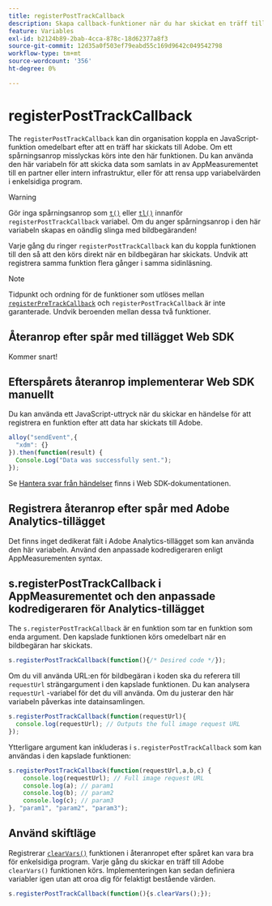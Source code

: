 ```yaml
---
title: registerPostTrackCallback
description: Skapa callback-funktioner när du har skickat en träff till Adobe.
feature: Variables
exl-id: b2124b89-2bab-4cca-878c-18d62377a8f3
source-git-commit: 12d35a0f503ef79eabd55c169d9642c049542798
workflow-type: tm+mt
source-wordcount: '356'
ht-degree: 0%

---
```


# registerPostTrackCallback

The `registerPostTrackCallback` kan din organisation koppla en JavaScript-funktion omedelbart efter att en träff har skickats till Adobe. Om ett spårningsanrop misslyckas körs inte den här funktionen. Du kan använda den här variabeln för att skicka data som samlats in av AppMeasurementet till en partner eller intern infrastruktur, eller för att rensa upp variabelvärden i enkelsidiga program.

>[!WARNING]
>
>Gör inga spårningsanrop som [`t()`](t-method.md) eller [`tl()`](tl-method.md) innanför `registerPostTrackCallback` variabel. Om du anger spårningsanrop i den här variabeln skapas en oändlig slinga med bildbegäranden!

Varje gång du ringer `registerPostTrackCallback` kan du koppla funktionen till den så att den körs direkt när en bildbegäran har skickats. Undvik att registrera samma funktion flera gånger i samma sidinläsning.

>[!NOTE]
>
>Tidpunkt och ordning för de funktioner som utlöses mellan [`registerPreTrackCallback`](registerpretrackcallback.md) och `registerPostTrackCallback` är inte garanterade. Undvik beroenden mellan dessa två funktioner.

## Återanrop efter spår med tillägget Web SDK

Kommer snart!

## Efterspårets återanrop implementerar Web SDK manuellt

Du kan använda ett JavaScript-uttryck när du skickar en händelse för att registrera en funktion efter att data har skickats till Adobe.

```js
alloy("sendEvent",{
  "xdm": {}
}).then(function(result) {
  Console.Log("Data was successfully sent.");
});
```

Se [Hantera svar från händelser](https://experienceleague.adobe.com/docs/experience-platform/edge/fundamentals/tracking-events.html#handling-responses-from-events) finns i Web SDK-dokumentationen.

## Registrera återanrop efter spår med Adobe Analytics-tillägget

Det finns inget dedikerat fält i Adobe Analytics-tillägget som kan använda den här variabeln. Använd den anpassade kodredigeraren enligt AppMeasurementen syntax.

## s.registerPostTrackCallback i AppMeasurementet och den anpassade kodredigeraren för Analytics-tillägget

The `s.registerPostTrackCallback` är en funktion som tar en funktion som enda argument. Den kapslade funktionen körs omedelbart när en bildbegäran har skickats.

```js
s.registerPostTrackCallback(function(){/* Desired code */});
```

Om du vill använda URL:en för bildbegäran i koden ska du referera till `requestUrl` strängargument i den kapslade funktionen. Du kan analysera `requestUrl` -variabel för det du vill använda. Om du justerar den här variabeln påverkas inte datainsamlingen.

```js
s.registerPostTrackCallback(function(requestUrl){
  console.log(requestUrl); // Outputs the full image request URL
});
```

Ytterligare argument kan inkluderas i `s.registerPostTrackCallback` som kan användas i den kapslade funktionen:

```js
s.registerPostTrackCallback(function(requestUrl,a,b,c) {
    console.log(requestUrl); // Full image request URL
    console.log(a); // param1
    console.log(b); // param2
    console.log(c); // param3
}, "param1", "param2", "param3");
```

## Använd skiftläge

Registrerar [`clearVars()`](clearvars.md) funktionen i återanropet efter spåret kan vara bra för enkelsidiga program. Varje gång du skickar en träff till Adobe `clearVars()` funktionen körs. Implementeringen kan sedan definiera variabler igen utan att oroa dig för felaktigt bestående värden.

```js
s.registerPostTrackCallback(function(){s.clearVars();});
```
